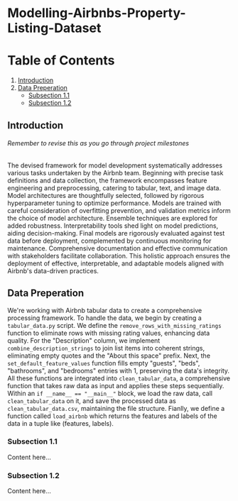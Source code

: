# **Modelling-Airbnbs-Property-Listing-Dataset**
# Table of Contents
1. [Introduction](#introduction)
2. [Data Preperation](#section-1)
    - [Subsection 1.1](#subsection-1.1)
    - [Subsection 1.2](#subsection-1.2)


## Introduction
###### Remember to revise this as you go through project milestones
The devised framework for model development systematically addresses various tasks undertaken by the Airbnb team. Beginning with precise task definitions and data collection, the framework encompasses feature engineering and preprocessing, catering to tabular, text, and image data. Model architectures are thoughtfully selected, followed by rigorous hyperparameter tuning to optimize performance. Models are trained with careful consideration of overfitting prevention, and validation metrics inform the choice of model architecture. Ensemble techniques are explored for added robustness. Interpretability tools shed light on model predictions, aiding decision-making. Final models are rigorously evaluated against test data before deployment, complemented by continuous monitoring for maintenance. Comprehensive documentation and effective communication with stakeholders facilitate collaboration. This holistic approach ensures the deployment of effective, interpretable, and adaptable models aligned with Airbnb's data-driven practices.

## Data Preperation
We're working with Airbnb tabular data to create a comprehensive processing framework. To handle the data, we begin by creating a `tabular_data.py` script. We define the `remove_rows_with_missing_ratings` function to eliminate rows with missing rating values, enhancing data quality. For the "Description" column, we implement `combine_description_strings` to join list items into coherent strings, eliminating empty quotes and the "About this space" prefix. Next, the `set_default_feature_values` function fills empty "guests", "beds", "bathrooms", and "bedrooms" entries with 1, preserving the data's integrity. All these functions are integrated into `clean_tabular_data`, a comprehensive function that takes raw data as input and applies these steps sequentially. Within an `if __name__ == "__main__"` block, we load the raw data, call `clean_tabular_data` on it, and save the processed data as `clean_tabular_data.csv`, maintaining the file structure. Fianlly, we define a function called `load_airbnb` which returns the features and labels of the data in a tuple like (features, labels).

### Subsection 1.1
Content here...

### Subsection 1.2
Content here...

